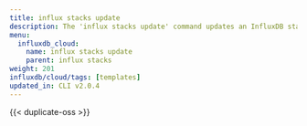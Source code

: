 ```yaml
---
title: influx stacks update
description: The 'influx stacks update' command updates an InfluxDB stack.
menu:
  influxdb_cloud:
    name: influx stacks update
    parent: influx stacks
weight: 201
influxdb/cloud/tags: [templates]
updated_in: CLI v2.0.4
---
```


{{< duplicate-oss >}}
